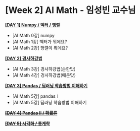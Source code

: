 # [Week 2] AI Math - 임성빈 교수님

**[[DAY 1] Numpy / 벡터 / 행렬](https://github.com/ydy8989/boostcamp/tree/main/Week_2/Day_1)**

- [AI Math 0강] numpy
- [AI Math 1강] 벡터가 뭐에요?
- [AI Math 2강] 행렬이 뭐에요?

**[[DAY 2] 경사하강법](https://github.com/ydy8989/boostcamp/tree/main/Week_2/Day_2)**

- [AI Math 3강] 경사하강법(순한맛)
- [AI Math 4강] 경사하강법(매운맛)

**[[DAY 3] Pandas / 딥러닝 학습방법 이해하기 ](https://github.com/ydy8989/boostcamp/tree/main/Week_2/Day_3)**

- [AI Math 5강] pandas I
- [AI Math 5강] 딥러닝 학습방법 이해하기

**~~[[DAY 4] Pandas II / 확률론]()~~**

**~~[[DAY 5] 시각화 / 통계학]()~~**

